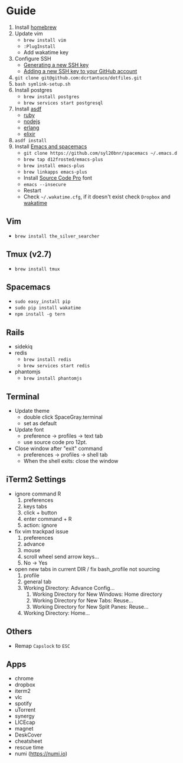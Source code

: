 # Guide
1. Install [homebrew](https://brew.sh/)
1. Update vim
    - `brew install vim`
    - `:PlugInstall`
    - Add wakatime key
1. Configure SSH
    - [Generating a new SSH key](https://help.github.com/articles/generating-a-new-ssh-key-and-adding-it-to-the-ssh-agent/)
    - [Adding a new SSH key to your GitHub account](https://help.github.com/articles/adding-a-new-ssh-key-to-your-github-account/)
1. `git clone git@github.com:dcrtantuco/dotfiles.git`
1. `bash symlink-setup.sh`
1. Install postgres
    - `brew install postgres`
    - `brew services start postgresql`
1. Install [asdf](https://github.com/asdf-vm/asdf)
    - [ruby](https://github.com/asdf-vm/asdf-ruby)
    - [nodejs](https://github.com/asdf-vm/asdf-nodejs)
    - [erlang](https://github.com/asdf-vm/asdf-erlang)
    - [elixir](https://github.com/asdf-vm/asdf-elixir)
1. `asdf install`
1. Install [Emacs and spacemacs](https://github.com/syl20bnr/spacemacs)
    - `git clone https://github.com/syl20bnr/spacemacs ~/.emacs.d`
    - `brew tap d12frosted/emacs-plus`
    - `brew install emacs-plus`
    - `brew linkapps emacs-plus`
    - Install [Source Code Pro](https://github.com/adobe-fonts/source-code-pro) font
    - `emacs --insecure`
    - Restart
    - Check `~/.wakatime.cfg`, if it doesn't exist check `Dropbox` and [wakatime](https://github.com/syl20bnr/spacemacs/tree/master/layers/%2Bweb-services/wakatime)

## Vim
- `brew install the_silver_searcher`

## Tmux (v2.7)
- `brew install tmux`

## Spacemacs
- `sudo easy_install pip`
- `sudo pip install wakatime`
- `npm install -g tern`

## Rails
- sidekiq
- redis
    - `brew install redis`
    - `brew services start redis`
- phantomjs
    - `brew install phantomjs`

## Terminal
- Update theme
    - double click SpaceGray.terminal
    - set as default
- Update font
    - preference -> profiles -> text tab
    - use source code pro 12pt.
- Close window after "exit" command
    - preferences -> profiles -> shell tab
    - When the shell exits: close the window

## iTerm2 Settings
- ignore command R
    1. preferences
    1. keys tabs
    1. click + button
    1. enter command + R
    1. action: ignore
- fix vim trackpad issue
    1. preferences
    1. advance
    1. mouse
    1. scroll wheel send arrow keys...
    1. No -> Yes
- open new tabs in current DIR / fix bash_profile not sourcing
    1. profile
    1. general tab
    1. Working Directory: Advance Config...
        1. Working Directory for New Windows: Home directory
        1. Working Directory for New Tabs: Reuse...
        1. Working Directory for New Split Panes: Reuse...
    1. Working Directory: Home...

## Others
- Remap `Capslock` to `ESC`

## Apps
- chrome
- dropbox
- iterm2
- vlc
- spotify
- uTorrent
- synergy
- LICEcap
- magnet
- DeskCover
- cheatsheet
- rescue time
- numi (https://numi.io)

